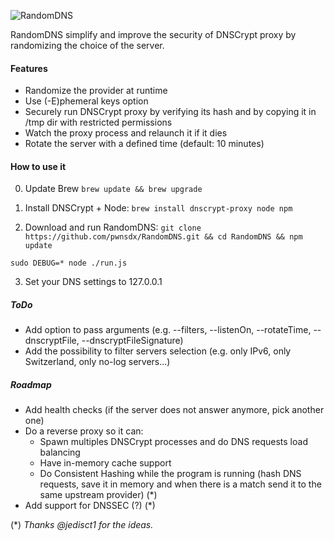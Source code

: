 ![RandomDNS](https://raw.githubusercontent.com/pwnsdx/RandomDNS/master/screenshot.jpg)

RandomDNS simplify and improve the security of DNSCrypt proxy by randomizing the choice of the server.

#### Features

- Randomize the provider at runtime
- Use (-E)phemeral keys option
- Securely run DNSCrypt proxy by verifying its hash and by copying it in /tmp dir with restricted permissions
- Watch the proxy process and relaunch it if it dies
- Rotate the server with a defined time (default: 10 minutes)

#### How to use it

0) Update Brew
```brew update && brew upgrade```

1) Install DNSCrypt + Node:
```brew install dnscrypt-proxy node npm```

2) Download and run RandomDNS:
```git clone https://github.com/pwnsdx/RandomDNS.git && cd RandomDNS && npm update```

```sudo DEBUG=* node ./run.js```

3) Set your DNS settings to 127.0.0.1

##### ToDo

- Add option to pass arguments (e.g. --filters, --listenOn, --rotateTime, --dnscryptFile, --dnscryptFileSignature)
- Add the possibility to filter servers selection (e.g. only IPv6, only Switzerland, only no-log servers...)

##### Roadmap

- Add health checks (if the server does not answer anymore, pick another one)
- Do a reverse proxy so it can:
	- Spawn multiples DNSCrypt processes and do DNS requests load balancing
	- Have in-memory cache support
	- Do Consistent Hashing while the program is running (hash DNS requests, save it in memory and when there is a match send it to the same upstream provider) (*)
- Add support for DNSSEC (?) (*)

(*) *Thanks @jedisct1 for the ideas.*